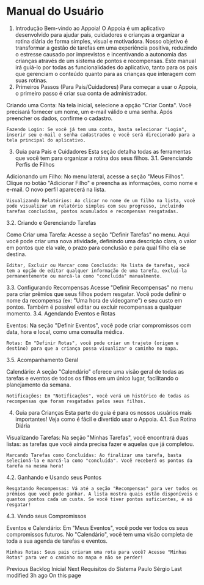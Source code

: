 # Manual do Usuário

1. Introdução
Bem-vindo ao Appoia!
O Appoia é um aplicativo desenvolvido para ajudar pais, cuidadores e crianças a organizar a rotina diária de forma simples, visual e motivadora. Nosso objetivo é transformar a gestão de tarefas em uma experiência positiva, reduzindo o estresse causado por imprevistos e incentivando a autonomia das crianças através de um sistema de pontos e recompensas.
Este manual irá guiá-lo por todas as funcionalidades do aplicativo, tanto para os pais que gerenciam o conteúdo quanto para as crianças que interagem com suas rotinas.
2. Primeiros Passos (Para Pais/Cuidadores)
Para começar a usar o Appoia, o primeiro passo é criar sua conta de administrador.

Criando uma Conta: Na tela inicial, selecione a opção "Criar Conta". Você precisará fornecer um nome, um e-mail válido e uma senha. Após preencher os dados, confirme o cadastro.

    Fazendo Login: Se você já tem uma conta, basta selecionar "Login", inserir seu e-mail e senha cadastrados e você será direcionado para a tela principal do aplicativo.

3. Guia para Pais e Cuidadores
Esta seção detalha todas as ferramentas que você tem para organizar a rotina dos seus filhos.
3.1. Gerenciando Perfis de Filhos

Adicionando um Filho: No menu lateral, acesse a seção "Meus Filhos". Clique no botão "Adicionar Filho" e preencha as informações, como nome e e-mail. O novo perfil aparecerá na lista.

    Visualizando Relatórios: Ao clicar no nome de um filho na lista, você pode visualizar um relatório simples com seu progresso, incluindo tarefas concluídas, pontos acumulados e recompensas resgatadas.

3.2. Criando e Gerenciando Tarefas

Como Criar uma Tarefa: Acesse a seção "Definir Tarefas" no menu. Aqui você pode criar uma nova atividade, definindo uma descrição clara, o valor em pontos que ela vale, o prazo para conclusão e para qual filho ela se destina.

    Editar, Excluir ou Marcar como Concluída: Na lista de tarefas, você tem a opção de editar qualquer informação de uma tarefa, excluí-la permanentemente ou marcá-la como "concluída" manualmente.

3.3. Configurando Recompensas
Acesse "Definir Recompensas" no menu para criar prêmios que seus filhos podem resgatar. Você pode definir o nome da recompensa (ex: "Uma hora de videogame") e seu custo em pontos. Também é possível editar ou excluir recompensas a qualquer momento.
3.4. Agendando Eventos e Rotas

Eventos: Na seção "Definir Eventos", você pode criar compromissos com data, hora e local, como uma consulta médica.

    Rotas: Em "Definir Rotas", você pode criar um trajeto (origem e destino) para que a criança possa visualizar o caminho no mapa.

3.5. Acompanhamento Geral

Calendário: A seção "Calendário" oferece uma visão geral de todas as tarefas e eventos de todos os filhos em um único lugar, facilitando o planejamento da semana.

    Notificações: Em "Notificações", você verá um histórico de todas as recompensas que foram resgatadas pelos seus filhos.

4. Guia para Crianças
Esta parte do guia é para os nossos usuários mais importantes! Veja como é fácil e divertido usar o Appoia.
4.1. Sua Rotina Diária

Visualizando Tarefas: Na seção "Minhas Tarefas", você encontrará duas listas: as tarefas que você ainda precisa fazer e aquelas que já completou.

    Marcando Tarefas como Concluídas: Ao finalizar uma tarefa, basta selecioná-la e marcá-la como "concluída". Você receberá os pontos da tarefa na mesma hora!

4.2. Ganhando e Usando seus Pontos

    Resgatando Recompensas: Vá até a seção "Recompensas" para ver todos os prêmios que você pode ganhar. A lista mostra quais estão disponíveis e quantos pontos cada um custa. Se você tiver pontos suficientes, é só resgatar!

4.3. Vendo seus Compromissos

Eventos e Calendário: Em "Meus Eventos", você pode ver todos os seus compromissos futuros. No "Calendário", você tem uma visão completa de toda a sua agenda de tarefas e eventos.

    Minhas Rotas: Seus pais criaram uma rota para você? Acesse "Minhas Rotas" para ver o caminho no mapa e não se perder!

Previous
Backlog Inicial
Next
Requisitos do Sistema
Paulo Sérgio
Last modified 3h ago
On this page
